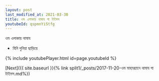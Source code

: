 ```yaml
---
layout: post
last_modified_at: 2021-03-30
title: ওম এলাকায় নামায গা টাইমস
youtubeId: qspmnYiStfg
---
```

 
 
 ওম এলাকায় নামায  
 
 -  যিনি দুনিয়া ছাড়িয়ে 
 
  
 
  
 
 
 
 
 
 


{% include youtubePlayer.html id=page.youtubeId %}
 
[Next]({{ site.baseurl }}{% link  split1/_posts/2017-11-20-ওম মাহাত্ম্যানে নামায গা টাইমস.md%})
 
